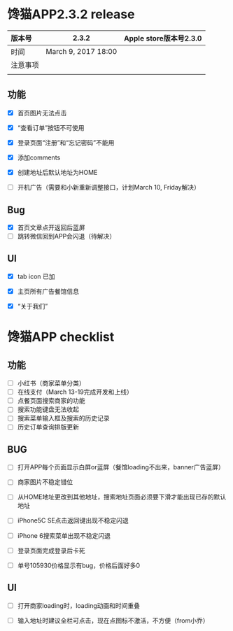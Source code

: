 # 馋猫APP2.3.2 release

| 版本号  | 2.3.2               | Apple store版本号2.3.0 |
| :--- | ------------------- | ------------------- |
| 时间   | March 9, 2017 18:00 |                     |
| 注意事项 |                     |                     |
|      |                     |                     |

## 功能

- [x] 首页图片无法点击

- [x] “查看订单”按钮不可使用

- [x] 登录页面“注册”和“忘记密码”不能用

- [x] 添加comments

- [x] 创建地址后默认地址为HOME

- [ ] 开机广告（需要和小新重新调整接口，计划March 10, Friday解决）

## Bug


- [x] 首页文章点开返回后蓝屏
- [ ] 跳转微信回到APP会闪退（待解决）

## UI

- [x] tab icon 已加
- [x] 主页所有广告餐馆信息
- [x] “关于我们”



# 馋猫APP checklist

## 功能

- [ ] 小红书（商家菜单分类）
- [ ] 在线支付（March 13-19完成开发和上线）
- [ ] 点餐页面搜索商家的功能
- [ ] 搜索功能键盘无法收起
- [ ] 搜索菜单输入框及搜索的历史记录
- [ ] 历史订单查询排版更新

## BUG


- [ ] 打开APP每个页面显示白屏or蓝屏（餐馆loading不出来，banner广告蓝屏）

- [ ] 商家图片不稳定错位

- [ ] 从HOME地址更改到其他地址，搜索地址页面必须要下滑才能出现已存的默认地址

- [ ] iPhone5C SE点击返回键出现不稳定闪退

- [ ] iPhone 6搜索菜单出现不稳定闪退

- [ ] 登录页面完成登录后卡死

- [ ] 单号105930价格显示有bug，价格后面好多0


## UI

- [ ] 打开商家loading时，loading动画和时间重叠
- [ ] 输入地址时建议全栏可点击，现在点图标不激活，不方便（from小乔）

